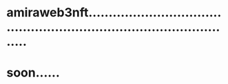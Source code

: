 # amiraweb3nft...........................................................................................
# soon......
